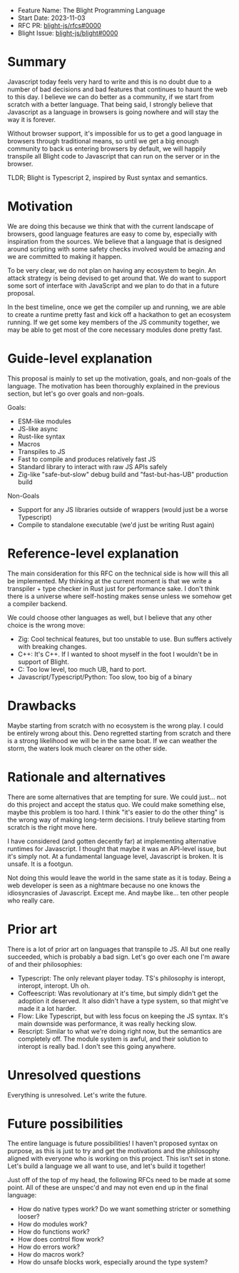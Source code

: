 - Feature Name: The Blight Programming Language
- Start Date: 2023-11-03
- RFC PR: [blight-js/rfcs#0000](https://github.com/blight-js/rfcs/pull/1)
- Blight Issue:
  [blight-js/blight#0000](https://github.com/blight-js/blight/issues/1)

# Summary

[summary]: #summary

Javascript today feels very hard to write and this is no doubt due to a number
of bad decisions and bad features that continues to haunt the web to this day. I
believe we can do better as a community, if we start from scratch with a better
language. That being said, I strongly believe that Javascript as a language in
browsers is going nowhere and will stay the way it is forever.

Without browser support, it's impossible for us to get a good language in
browsers through traditional means, so until we get a big enough community to
back us entering browsers by default, we will happily transpile all Blight code
to Javascript that can run on the server or in the browser.

TLDR; Blight is Typescript 2, inspired by Rust syntax and semantics.

# Motivation

[motivation]: #motivation

We are doing this because we think that with the current landscape of browsers,
good language features are easy to come by, especially with inspiration from the
sources. We believe that a language that is designed around scripting with some
safety checks involved would be amazing and we are committed to making it
happen.

To be very clear, we do not plan on having any ecosystem to begin. An attack
strategy is being devised to get around that. We do want to support some sort of
interface with JavaScript and we plan to do that in a future proposal.

In the best timeline, once we get the compiler up and running, we are able to
create a runtime pretty fast and kick off a hackathon to get an ecosystem
running. If we get some key members of the JS community together, we may be able
to get most of the core necessary modules done pretty fast.

# Guide-level explanation

[guide-level-explanation]: #guide-level-explanation

This proposal is mainly to set up the motivation, goals, and non-goals of the
language. The motivation has been thoroughly explained in the previous section,
but let's go over goals and non-goals.

Goals:

- ESM-like modules
- JS-like async
- Rust-like syntax
- Macros
- Transpiles to JS
- Fast to compile and produces relatively fast JS
- Standard library to interact with raw JS APIs safely
- Zig-like "safe-but-slow" debug build and "fast-but-has-UB" production build

Non-Goals

- Support for any JS libraries outside of wrappers (would just be a worse
  Typescript)
- Compile to standalone executable (we'd just be writing Rust again)

# Reference-level explanation

[reference-level-explanation]: #reference-level-explanation

The main consideration for this RFC on the technical side is how will this all
be implemented. My thinking at the current moment is that we write a
transpiler + type checker in Rust just for performance sake. I don't think there
is a universe where self-hosting makes sense unless we somehow get a compiler
backend.

We could choose other languages as well, but I believe that any other choice is
the wrong move:

- Zig: Cool technical features, but too unstable to use. Bun suffers actively
  with breaking changes.
- C++: It's C++. If I wanted to shoot myself in the foot I wouldn't be in
  support of Blight.
- C: Too low level, too much UB, hard to port.
- Javascript/Typescript/Python: Too slow, too big of a binary

# Drawbacks

[drawbacks]: #drawbacks

Maybe starting from scratch with no ecosystem is the wrong play. I could be
entirely wrong about this. Deno regretted starting from scratch and there is a
strong likelihood we will be in the same boat. If we can weather the storm, the
waters look much clearer on the other side.

# Rationale and alternatives

[rationale-and-alternatives]: #rationale-and-alternatives

There are some alternatives that are tempting for sure. We could just... not do
this project and accept the status quo. We could make something else, maybe this
problem is too hard. I think "it's easier to do the other thing" is the wrong
way of making long-term decisions. I truly believe starting from scratch is the
right move here.

I have considered (and gotten decently far) at implementing alternative runtimes
for Javascript. I thought that maybe it was an API-level issue, but it's simply
not. At a fundamental language level, Javascript is broken. It is unsafe. It is
a footgun.

Not doing this would leave the world in the same state as it is today. Being a
web developer is seen as a nightmare because no one knows the idiosyncrasies of
Javascript. Except me. And maybe like... ten other people who really care.

# Prior art

[prior-art]: #prior-art

There is a lot of prior art on languages that transpile to JS. All but one
really succeeded, which is probably a bad sign. Let's go over each one I'm aware
of and their philosophies:

- Typescript: The only relevant player today. TS's philosophy is interopt,
  interopt, interopt. Uh oh.
- Coffeescript: Was revolutionary at it's time, but simply didn't get the
  adoption it deserved. It also didn't have a type system, so that might've made
  it a lot harder.
- Flow: Like Typescript, but with less focus on keeping the JS syntax. It's main
  downside was performance, it was really hecking slow.
- Rescript: Similar to what we're doing right now, but the semantics are
  completely off. The module system is awful, and their solution to interopt is
  really bad. I don't see this going anywhere.

# Unresolved questions

[unresolved-questions]: #unresolved-questions

Everything is unresolved. Let's write the future.

# Future possibilities

[future-possibilities]: #future-possibilities

The entire language is future possibilities! I haven't proposed syntax on
purpose, as this is just to try and get the motivations and the philosophy
aligned with everyone who is working on this project. This isn't set in stone.
Let's build a language we all want to use, and let's build it together!

Just off of the top of my head, the following RFCs need to be made at some
point. All of these are unspec'd and may not even end up in the final language:

- How do native types work? Do we want something stricter or something looser?
- How do modules work?
- How do functions work?
- How does control flow work?
- How do errors work?
- How do macros work?
- How do unsafe blocks work, especially around the type system?
